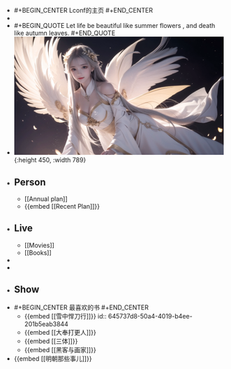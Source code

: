 - #+BEGIN_CENTER
  Lconf的主页
  #+END_CENTER
-
- #+BEGIN_QUOTE
  Let life be beautiful like summer flowers , and death like autumn leaves.
  #+END_QUOTE
- ![whitegirl.png](../assets/whitegirl.png){:height 450, :width 789}
- ## Person
	- [[Annual plan]]
	- {{embed [[Recent Plan]]}}
- ## Live
	- [[Movies]]
	- [[Books]]
-
-
- ## Show
- #+BEGIN_CENTER
  最喜欢的书
  #+END_CENTER
	- {{embed [[雪中悍刀行]]}}
	  id:: 645737d8-50a4-4019-b4ee-201b5eab3844
	- {{embed [[大奉打更人]]}}
	- {{embed [[三体]]}}
	- {{embed [[黑客与画家]]}}
- {{embed [[明朝那些事儿]]}}